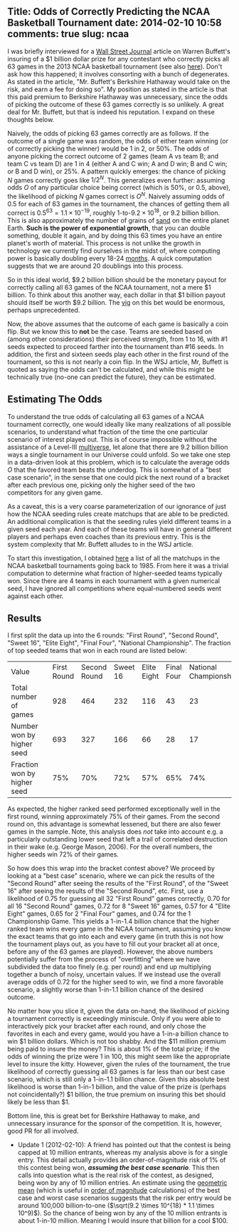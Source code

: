 Title: Odds of Correctly Predicting the NCAA Basketball Tournament
date: 2014-02-10 10:58
comments: true
slug: ncaa
----

<!-- PELICAN_BEGIN_SUMMARY --> 

I was briefly interviewed for a 
[Wall Street Journal](http://online.wsj.com/news/articles/SB10001424052702304450904579367153999135482?mod=Business_newsreel_3)
article on Warren Buffett's insuring of a $\$1$ billion dollar prize for
any contestant who correctly picks all 63 games in the 2013 NCAA
basketball tournament (see also
[here](http://www.marketwatch.com/story/yahoo-warren-buffett-and-a-1-billion-contest-2014-02-09-194491044)).  Don't ask
how this happened; it involves consorting with a bunch of degenerates.  As stated in the 
article, "Mr. Buffett's Berkshire Hathaway would take on the risk, and earn a fee for doing so".  My position
as stated in the article is that this paid premium to Berkshire Hathaway was unnecessary, since the odds of picking the outcome of these 63 games
correctly is so unlikely.  A great deal for Mr. Buffett, but that is indeed his reputation.  I expand on these thoughts below.
<!-- PELICAN_END_SUMMARY -->

Naively, the odds of picking 63 games correctly are as follows.  If
the outcome of a single game was random, the odds of either team
winning (or of correctly picking the winner) would be 1 in 2, or 50%.
The odds of anyone picking the correct outcome of 2 games (team A vs
team B; and team C vs team D) are 1 in 4 (either A and C win; A and D
win; B and C win; or B and D win), or 25%.  A pattern quickly emerges:
the chance of picking $N$ games correctly goes like $1/2^N$.  This
generalizes even further: assuming odds $O$ of any particular choice
being correct (which is 50%, or 0.5, above), the likelihood of picking
$N$ games correct is $O^N$.  Naively assuming odds of 0.5 for each of
63 games in the tournament, the chances of getting them all correct is
$0.5^{63} = 1.1 \times 10^{-19}$, roughly 1-to-$9.2 \times
10^{18}$, or 9.2 billion billion.  This is also approximately the
number of grains of
[sand](http://www.npr.org/blogs/krulwich/2012/09/17/161096233/which-is-greater-the-number-of-sand-grains-on-earth-or-stars-in-the-sky)
on the entire planet Earth.  **Such is the power of exponential growth**,
that you can double something, double it again, and by doing this 63
times you have an entire planet's worth of material.  This process is not
unlike the growth in technology we currently find ourselves in the
midst of, where computing power is basically doubling every 18-24
[months](http://en.wikipedia.org/wiki/Moore%27s_law).  A quick
computation suggests that we are around 20 doublings into this process.

So in this ideal world, $\$9.2$ billion billion should be the
monetary payout for correctly calling all 63 games of the NCAA
tournament, not a mere $\$1$ billion.  To think about this another
way, each dollar in that $\$1$ billion payout should itself be worth
$\$9.2$ billion.  The [vig](http://en.wikipedia.org/wiki/Vigorish) on
this bet would be enormous, perhaps unprecedented.

Now, the above assumes that the outcome of each game is basically a coin
flip.  But we know this to **not** be the case.  Teams are seeded
based on (among other considerations) their perceived strength, from 1
to 16, with #1 seeds expected to proceed farther into the tournament
than #16 seeds.  In addition, the first and sixteen seeds play each
other in the first round of the tournament, so this is not nearly a
coin flip.  In the WSJ article, Mr, Buffett is quoted as saying the
odds can't be calculated, and while this might be technically true
(no-one can predict the future), they can be estimated.  

Estimating The Odds
------------------------

To understand the true odds of calculating all 63 games of a NCAA
tournament correctly, one would ideally like many realizations of all
possible scenarios, to understand what fraction of the time the one
particular scenario of interest played out.  This is of course
impossible without the assistance of a Level-III
[multiverse](http://en.wikipedia.org/wiki/Multiverse), let alone that
there are 9.2 billion billion ways a single tournament in our Universe
could unfold.  So we take one step in a data-driven look at this
problem, which is to calculate the average odds $O$ that the favored
team beats the underdog.  This is somewhat of a "best case scenario",
in the sense that one could pick the next round of a bracket after
each previous one, picking only the higher seed of the two competitors
for any given game.

As a caveat, this is a very coarse parameterization of our ignorance of
just how the NCAA seeding rules create matchups that are able to be
predicted.  An additional complication is that the seeding rules yield
different teams in a given seed each year.  And each of these teams
will have in general different players and perhaps even coaches than
its previous entry.  This is the system complexity that Mr. Buffett
alludes to in the WSJ article.

To start this investigation, I obtained
[here](http://apps.washingtonpost.com/sports/apps/live-updating-mens-ncaa-basketball-bracket/search/?pri_school_id=&pri_conference=&pri_coach=&pri_seed_from=1&pri_seed_to=16&pri_power_conference=&pri_bid_type=&opp_school_id=&opp_conference=&opp_coach=&opp_seed_from=1&opp_seed_to=16&opp_power_conference=&opp_bid_type=&game_type=7&from=1985&to=2013&submit=)
a list of all the matchups in the NCAA basketball tournaments going
back to 1985.  From here it was a trivial computation to determine
what fraction of higher-seeded teams typically won.  Since there are 4
teams in each tournament with a given numerical seed, I have ignored all
competitions where equal-numbered seeds went against each other.

Results
------------------------------
I first split the data up into the 6 rounds: "First Round", "Second Round", "Sweet 16", "Elite Eight", "Final Four", "National Championship".
The fraction of top seeded teams that won in each round are listed below:

<div class="CSSTableGenerator" >
<table >
    <tr>
        <td>  Value                 </td>
        <td>                        </td>
        <td>  First Round           </td>
        <td>  Second Round          </td>
        <td>  Sweet 16              </td>
        <td>  Elite Eight           </td>
        <td>  Final Four            </td>
        <td>  National Championship </td>
    </tr>
    <tr>
        <td>  Total number of games </td>
        <td>                        </td>
        <td>  928  </td>
        <td>  464  </td>
        <td>  232 </td>
        <td>  116 </td>
        <td>  43  </td>
        <td>  23  </td>
    </tr>
    <tr>
        <td>  Number won by higher seed </td>
        <td>                     </td>
        <td>  693 </td>
        <td>  327 </td>
        <td>  166 </td>
        <td>  66  </td>
        <td>  28  </td>
        <td>  17  </td>
    </tr>
    <tr>
        <td>  Fraction won by higher seed </td>
        <td>                     </td>
        <td>  75% </td>
        <td>  70% </td>
        <td>  72% </td>
        <td>  57% </td>
        <td>  65% </td>
        <td>  74% </td>
    </tr>
</table>
</div>

As expected, the higher ranked seed performed exceptionally well in
the first round, winning approximately 75% of their games.  From the
second round on, this advantage is somewhat lessened, but there are
also fewer games in the sample.  Note, this analysis does *not* take
into account e.g. a particularly outstanding lower seed that left a
trail of correlated destruction in their wake (e.g. George Mason,
2006).  For the overall numbers, the higher seeds win 72% of their
games.

So how does this wrap into the bracket contest above?  We proceed by
looking at a "best case" scenario, where we can pick the results of
the "Second Round" after seeing the results of the "First Round", of
the "Sweet 16" after seeing the results of the "Second Round", etc.
First, use a likelihood of 0.75 for guessing all 32 "First Round"
games correctly, 0.70 for all 16 "Second Round" games, 0.72 for 8
"Sweet 16" games, 0.57 for 4 "Elite Eight" games, 0.65 for 2 "Final
Four" games, and 0.74 for the 1 Championship Game.  This yields a
1-in-1.4 billion chance that the higher ranked team wins every game in
the NCAA tournament, assuming you know the exact teams that go into
each and every game (in truth this is not how the tournament plays
out, as you have to fill out your bracket all at once, before any of
the 63 games are played).  However, the above numbers potentially
suffer from the process of "overfitting" where we have subdivided the
data too finely (e.g. per round) and end up multiplying together a
bunch of noisy, uncertain values.  If we instead use the overall
average odds of 0.72 for the higher seed to win, we find a more
favorable scenario, a slightly worse than 1-in-1.1 billion chance of
the desired outcome.

No matter how you slice it, given the data on-hand, the likelihood of
picking a tournament correctly is exceedingly miniscule.  Only if you
were able to interactively pick your bracket after each round, and
only chose the favorites in each and every game, would you have a
1-in-a billion chance to win $\$1$ billion dollars.  Which is not too
shabby.  And the $\$11$ million premium being paid to insure the
money?  This is about 1% of the total prize; if the odds of winning
the prize were 1 in 100, this might seem like the appropriate level to
insure the kitty.  However, given the rules of the tournament, the
true likelihood of correctly guessing all 63 games is far less than
our best case scenario, which is still only a 1-in-1.1 billion chance.
Given this absolute best likelihood is worse than 1-in-1 billion, and
the value of the prize is (perhaps not coincidentally?) $\$1$ billion,
the true premium on insuring this bet should likely be less than
$\$1$.

Bottom line, this is great bet for Berkshire Hathaway to make, and
unnecessary insurance for the sponsor of the competition.  It is,
however, good PR for all involved.

* Update 1 (2012-02-10): A friend has pointed out that the contest is
being capped at 10 million entrants, whereas my analysis above is
for a single entry.  This detail actually provides an
order-of-magnitude risk of 1% of this contest being won, ***assuming
the best case scenario***.  This then calls into question what is the real
risk of the contest, as designed, being won by any of 10 million entries.  An
estimate using the [geometric mean](http://en.wikipedia.org/wiki/Geometric_mean) 
(which is useful in 
[order of magnitude](http://www.maa.org/publications/periodicals/loci/joma/problem-solving-estimation-and-orders-of-magnitude) 
calculations) of the best case and worst case scenarios suggests that
the risk per entry would be around 100,000 billion-to-one ($\sqrt(9.2
\times 10^{18} * 1.1 \times 10^9)$).  So the chance of being won by
any of the 10 million entrants is about 1-in-10 million.  Meaning I
would insure that billion for a cool $\$100$. 
